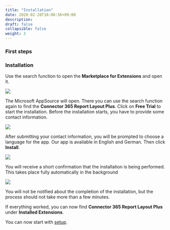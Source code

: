 ```yaml
---
title: "Installation"
date: 2020-02-28T10:08:56+09:00
description: 
draft: false
collapsible: false
weight: 3
---
```

### First steps

### Installation

Use the search function to open the **Marketplace for Extensions** and open it.

![](images/XRechnung/marketplacesuch.PNG)

The Microsoft AppSource will open. There you can use the search function again to find the **Connector 365 Report Layout Plus**. Click on **Free Trial** to start the installation. Before the installation starts, you have to provide some contact information.

![](images/apps/mailattachmentssuche.PNG)

After submitting your contact information, you will be prompted to choose a language for the app. Our app is available in English and German. Then click **Install**.

![](images/XRechnung/xrechnungsprache.PNG)

You will receive a short confirmation that the installation is being performed. This takes place fully automatically in the background

![](images/apps/attachmentinstalledextensions.png)

You will not be notified about the completion of the installation, but the process should not take more than a few minutes.

If everything worked, you can now find **Connector 365 Report Layout Plus** under **Installed Extensions**.

You can now start with [setup](en-us/apps/report-layout-plus/first-steps/setup/allocating-license/).



